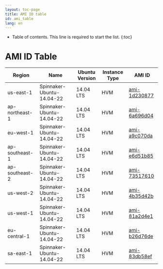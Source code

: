 ```yaml
---
layout: toc-page
title: AMI ID table
id: ami_table
lang: en
---
```


* Table of contents. This line is required to start the list.
{:toc}

# AMI ID Table


| Region           | Name                       | Ubuntu Version   | Instance Type   | AMI ID                                                                                               |
| ---------------- | -------------------------- | ---------------- | --------------- | --------------                                                                                       |
| us-east-1        | Spinnaker-Ubuntu-14.04-22  | 14.04 LTS        | HVM             | [ami-1d230877](https://console.aws.amazon.com/ec2/home?region=us-east-1#launchAmi=ami-1d230877)      |
| ap-northeast-1   | Spinnaker-Ubuntu-14.04-22  | 14.04 LTS        | HVM             | [ami-6a696d04](https://console.aws.amazon.com/ec2/home?region=ap-northeast-1#launchAmi=ami-6a696d04) |
| eu-west-1        | Spinnaker-Ubuntu-14.04-22  | 14.04 LTS        | HVM             | [ami-a9c070da](https://console.aws.amazon.com/ec2/home?region=eu-west-1#launchAmi=ami-a9c070da)      |
| ap-southeast-1   | Spinnaker-Ubuntu-14.04-22  | 14.04 LTS        | HVM             | [ami-e6d51b85](https://console.aws.amazon.com/ec2/home?region=ap-southeast-1#launchAmi=ami-e6d51b85) |
| ap-southeast-2   | Spinnaker-Ubuntu-14.04-22  | 14.04 LTS        | HVM             | [ami-73517610](https://console.aws.amazon.com/ec2/home?region=ap-southeast-2#launchAmi=ami-73517610) |
| us-west-2        | Spinnaker-Ubuntu-14.04-22  | 14.04 LTS        | HVM             | [ami-4b35d42b](https://console.aws.amazon.com/ec2/home?region=us-west-2#launchAmi=ami-4b35d42b)      |
| us-west-1        | Spinnaker-Ubuntu-14.04-22  | 14.04 LTS        | HVM             | [ami-81a2d4e1](https://console.aws.amazon.com/ec2/home?region=us-west-1#launchAmi=ami-81a2d4e1)      |
| eu-central-1     | Spinnaker-Ubuntu-14.04-22  | 14.04 LTS        | HVM             | [ami-b26d76de](https://console.aws.amazon.com/ec2/home?region=eu-central-1#launchAmi=ami-b26d76de)   |
| sa-east-1        | Spinnaker-Ubuntu-14.04-22  | 14.04 LTS        | HVM             | [ami-83db58ef](https://console.aws.amazon.com/ec2/home?region=sa-east-1#launchAmi=ami-83db58ef)      |
